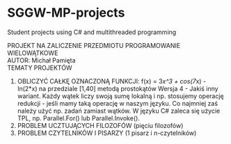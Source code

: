 # SGGW-MP-projects
Student projects using C# and multithreaded programming

PROJEKT NA ZALICZENIE PRZEDMIOTU PROGRAMOWANIE WIELOWĄTKOWE   
AUTOR: Michał Pamięta   
TEMATY PROJEKTÓW
1. OBLICZYĆ CAŁKĘ OZNACZONĄ FUNKCJI: f(x) = 3*x^3 + cos(7*x) - ln(2*x) na przedziale [1,40] metodą prostokątów  Wersja 4 - Jakiś inny wariant. Każdy wątek liczy swoją sumę lokalną i np. stosujemy operację redukcji - jeśli mamy taką operację w naszym języku. Co najmniej zaś należy użyć np. zadań zamiast wątków. W języku C# zaleca się użycie TPL, np. Parallel.For() lub Parallel.Invoke().   
2. PROBLEM UCZTUJĄCYCH FILOZOFÓW (pięciu filozofów)   
3. PROBLEM CZYTELNIKÓW I PISARZY (1 pisarz i n-czytelników)
